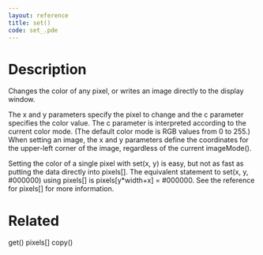```yaml
---
layout: reference
title: set()
code: set_.pde
---
```


# Description

Changes the color of any pixel, or writes an image directly to the display window.

The x and y parameters specify the pixel to change and the c parameter specifies the color value. The c parameter is interpreted according to the current color mode.  (The default color mode is RGB values from 0 to 255.)  When setting an image, the x and y parameters define the coordinates for the upper-left corner of the image, regardless of the current imageMode().

Setting the color of a single pixel with set(x, y) is easy, but not as fast as putting the data directly into pixels[]. The equivalent statement to set(x, y, #000000) using pixels[] is pixels[y*width+x] = #000000. See the reference for pixels[] for more information.

# Related

get()
pixels[]
copy()
